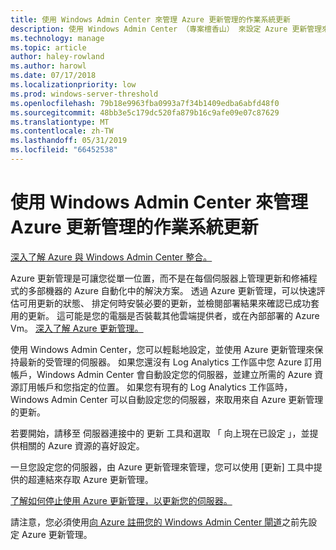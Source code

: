 ```yaml
---
title: 使用 Windows Admin Center 來管理 Azure 更新管理的作業系統更新
description: 使用 Windows Admin Center （專案檀香山） 來設定 Azure 更新管理來管理 OS 更新。
ms.technology: manage
ms.topic: article
author: haley-rowland
ms.author: harowl
ms.date: 07/17/2018
ms.localizationpriority: low
ms.prod: windows-server-threshold
ms.openlocfilehash: 79b18e9963fba0993a7f34b1409edba6abfd48f0
ms.sourcegitcommit: 48bb3e5c179dc520fa879b16c9afe09e07c87629
ms.translationtype: MT
ms.contentlocale: zh-TW
ms.lasthandoff: 05/31/2019
ms.locfileid: "66452538"
---
```

# <a name="use-windows-admin-center-to-manage-operating-system-updates-with-azure-update-management"></a>使用 Windows Admin Center 來管理 Azure 更新管理的作業系統更新

[深入了解 Azure 與 Windows Admin Center 整合。](../plan/azure-integration-options.md)

Azure 更新管理是可讓您從單一位置，而不是在每個伺服器上管理更新和修補程式的多部機器的 Azure 自動化中的解決方案。 透過 Azure 更新管理，可以快速評估可用更新的狀態、 排定何時安裝必要的更新，並檢閱部署結果來確認已成功套用的更新。 這可能是您的電腦是否裝載其他雲端提供者，或在內部部署的 Azure Vm。 [深入了解 Azure 更新管理。](https://docs.microsoft.com/azure/automation/automation-update-management)

使用 Windows Admin Center，您可以輕鬆地設定，並使用 Azure 更新管理來保持最新的受管理的伺服器。 如果您還沒有 Log Analytics 工作區中您 Azure 訂用帳戶，Windows Admin Center 會自動設定您的伺服器，並建立所需的 Azure 資源訂用帳戶和您指定的位置。 如果您有現有的 Log Analytics 工作區時，Windows Admin Center 可以自動設定您的伺服器，來取用來自 Azure 更新管理的更新。  

若要開始，請移至 伺服器連接中的 更新 工具和選取 「 向上現在已設定 」，並提供相關的 Azure 資源的喜好設定。 

一旦您設定您的伺服器，由 Azure 更新管理來管理，您可以使用 [更新] 工具中提供的超連結來存取 Azure 更新管理。 

[了解如何停止使用 Azure 更新管理，以更新您的伺服器。](azure-monitor.md#disabling-monitoring)

請注意，您必須使用[向 Azure 註冊您的 Windows Admin Center 閘道](../configure/azure-integration.md)之前先設定 Azure 更新管理。

